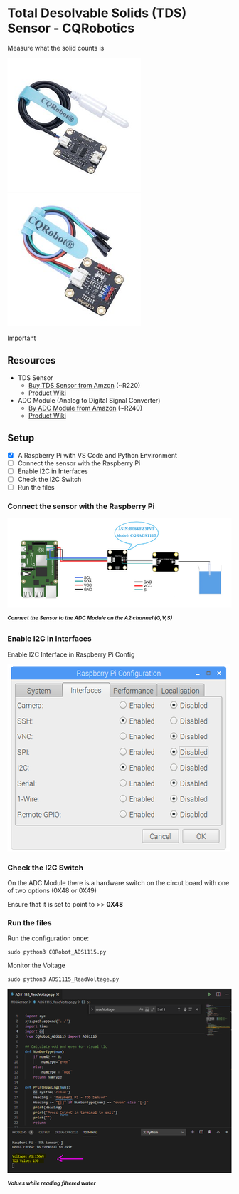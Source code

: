 # Total Desolvable Solids (TDS) Sensor - CQRobotics #
Measure what the solid counts is

![](https://raw.githubusercontent.com/Hydriot/IoT-Sensor-Examples/main/tds-sensor/resources/tds_sensor.jpg)
![](https://raw.githubusercontent.com/Hydriot/IoT-Sensor-Examples/main/tds-sensor/resources//adc_module.jpg)

Important

## Resources ##

+ TDS Sensor
    + [Buy TDS Sensor from Amzon](https://www.amazon.com/CQRobot-Ocean-Compatible-Scientific-Laboratory/dp/B08KXRHK7H/ref=sr_1_4?crid=1KJNXUKV7RPCC&dchild=1&keywords=tds+meter+sensor&qid=1611391268&sprefix=TDS+Meter+Sensor%2Cdigital-text%2C1004&sr=8-4) (~R220)
    + [Product Wiki](http://www.cqrobot.wiki/index.php/Liquid_Level_Sensor)
+  ADC Module (Analog to Digital Signal Converter)
    + [By ADC Module from Amazon](https://www.amazon.com/gp/product/B08KFZ3PVT/ref=ppx_yo_dt_b_asin_title_o00_s00?ie=UTF8&psc=1) (~R240)
    + [Product Wiki](http://www.cqrobot.wiki/index.php/ADS1115_16-Bit_ADC_Module)

## Setup ##

- [X] A Raspberry Pi with VS Code and Python Environment 
- [ ] Connect the sensor with the Raspberry Pi
- [ ] Enable I2C in Interfaces
- [ ] Check the I2C Switch
- [ ] Run the files

### Connect the sensor with the Raspberry Pi ###

![](https://raw.githubusercontent.com/Hydriot/IoT-Sensor-Examples/main/tds-sensor/resources/connection.jpg)

___<sup>Connect the Sensor to the ADC Module on the A2 channel (G,V,S)</sup>___


### Enable I2C in Interfaces ###

Enable I2C Interface in Raspberry Pi Config

![](https://raw.githubusercontent.com/Hydriot/IoT-Sensor-Examples/main/tds-sensor/resources/I2C_config.png)

### Check the I2C Switch ###

On the ADC Module there is a hardware switch on the circut board with one of two options (0X48 or 0X49)

Ensure that it is set to point to >> **0X48**

### Run the files ###

Run the configuration once:

```console
sudo python3 CQRobot_ADS1115.py
```

Monitor the Voltage

```console
sudo python3 ADS1115_ReadVoltage.py
```

![](https://raw.githubusercontent.com/Hydriot/IoT-Sensor-Examples/main/tds-sensor/resources/running.PNG)

___<sup>Values while reading filtered water</sup>___
